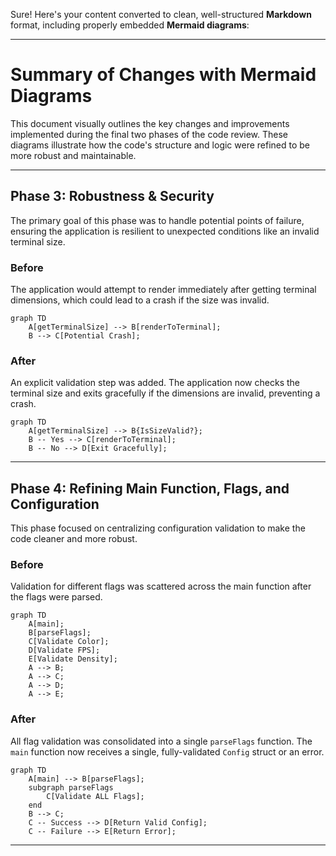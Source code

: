 Sure! Here's your content converted to clean, well-structured **Markdown** format, including properly embedded **Mermaid diagrams**:

---

# Summary of Changes with Mermaid Diagrams

This document visually outlines the key changes and improvements implemented during the final two phases of the code review. These diagrams illustrate how the code's structure and logic were refined to be more robust and maintainable.

---

## Phase 3: Robustness & Security

The primary goal of this phase was to handle potential points of failure, ensuring the application is resilient to unexpected conditions like an invalid terminal size.

### Before

The application would attempt to render immediately after getting terminal dimensions, which could lead to a crash if the size was invalid.

```mermaid
graph TD
    A[getTerminalSize] --> B[renderToTerminal];
    B --> C[Potential Crash];
```

### After

An explicit validation step was added. The application now checks the terminal size and exits gracefully if the dimensions are invalid, preventing a crash.

```mermaid
graph TD
    A[getTerminalSize] --> B{IsSizeValid?};
    B -- Yes --> C[renderToTerminal];
    B -- No --> D[Exit Gracefully];
```


---

## Phase 4: Refining Main Function, Flags, and Configuration

This phase focused on centralizing configuration validation to make the code cleaner and more robust.

### Before

Validation for different flags was scattered across the main function after the flags were parsed.

```mermaid
graph TD
    A[main];
    B[parseFlags];
    C[Validate Color];
    D[Validate FPS];
    E[Validate Density];
    A --> B;
    A --> C;
    A --> D;
    A --> E;
```

### After

All flag validation was consolidated into a single `parseFlags` function. The `main` function now receives a single, fully-validated `Config` struct or an error.

```mermaid
graph TD
    A[main] --> B[parseFlags];
    subgraph parseFlags
        C[Validate ALL Flags];
    end
    B --> C;
    C -- Success --> D[Return Valid Config];
    C -- Failure --> E[Return Error];
```

---
